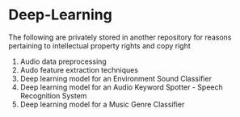 # Deep-Learning
The following are privately stored in another repository for reasons pertaining to intellectual property rights and copy right

1. Audio data preprocessing
2. Audo feature extraction techniques
3. Deep learning model for an Environment Sound Classifier    
4. Deep learning model for an Audio Keyword Spotter - Speech Recognition System 
5. Deep learning model for a Music Genre Classifier
